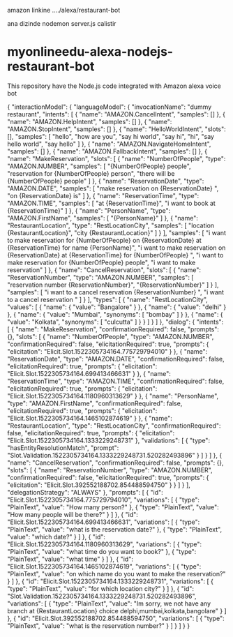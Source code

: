 
amazon linkine ..../alexa/restaurant-bot


ana dizinde nodemon server.js calistir 


# myonlineedu-alexa-nodejs-restaurant-bot
This repository have the Node.js code integrated with Amazon alexa voice bot






{
    "interactionModel": {
        "languageModel": {
            "invocationName": "dummy restaurant",
            "intents": [
                {
                    "name": "AMAZON.CancelIntent",
                    "samples": []
                },
                {
                    "name": "AMAZON.HelpIntent",
                    "samples": []
                },
                {
                    "name": "AMAZON.StopIntent",
                    "samples": []
                },
                {
                    "name": "HelloWorldIntent",
                    "slots": [],
                    "samples": [
                        "hello",
                        "how are you",
                        "say hi world",
                        "say hi",
                        "hi",
                        "say hello world",
                        "say hello"
                    ]
                },
                {
                    "name": "AMAZON.NavigateHomeIntent",
                    "samples": []
                },
                {
                    "name": "AMAZON.FallbackIntent",
                    "samples": []
                },
                {
                    "name": "MakeReservation",
                    "slots": [
                        {
                            "name": "NumberOfPeople",
                            "type": "AMAZON.NUMBER",
                            "samples": [
                                "{NumberOfPeople} people",
                                "reservation for {NumberOfPeople} person",
                                "there will be {NumberOfPeople} people"
                            ]
                        },
                        {
                            "name": "ReservationDate",
                            "type": "AMAZON.DATE",
                            "samples": [
                                "make reservation on  {ReservationDate} ",
                                "on {ReservationDate} is"
                            ]
                        },
                        {
                            "name": "ReservationTime",
                            "type": "AMAZON.TIME",
                            "samples": [
                                "at {ReservationTime}",
                                "i want to book at {ReservationTime}"
                            ]
                        },
                        {
                            "name": "PersonName",
                            "type": "AMAZON.FirstName",
                            "samples": [
                                "{PersonName}"
                            ]
                        },
                        {
                            "name": "RestaurantLocation",
                            "type": "RestLocationCity",
                            "samples": [
                                "location {RestaurantLocation}",
                                "city {RestaurantLocation}"
                            ]
                        }
                    ],
                    "samples": [
                        "i want to make reservation for {NumberOfPeople} on {ReservationDate} at {ReservationTime} for name {PersonName}",
                        "i want to make reservation on {ReservationDate} at {ReservationTime} for {NumberOfPeople} ",
                        "i want to make reservation for {NumberOfPeople} people",
                        "i want to make reservation"
                    ]
                },
                {
                    "name": "CancelReservation",
                    "slots": [
                        {
                            "name": "ReservationNumber",
                            "type": "AMAZON.NUMBER",
                            "samples": [
                                "reservation number {ReservationNumber}",
                                "{ReservationNumber}"
                            ]
                        }
                    ],
                    "samples": [
                        "i want to a cancel reservation {ReservationNumber} ",
                        "i want to a cancel reservation "
                    ]
                }
            ],
            "types": [
                {
                    "name": "RestLocationCity",
                    "values": [
                        {
                            "name": {
                                "value": "Bangalore"
                            }
                        },
                        {
                            "name": {
                                "value": "delhi"
                            }
                        },
                        {
                            "name": {
                                "value": "Mumbai",
                                "synonyms": [
                                    "bombay"
                                ]
                            }
                        },
                        {
                            "name": {
                                "value": "Kolkata",
                                "synonyms": [
                                    "culcutta"
                                ]
                            }
                        }
                    ]
                }
            ]
        },
        "dialog": {
            "intents": [
                {
                    "name": "MakeReservation",
                    "confirmationRequired": false,
                    "prompts": {},
                    "slots": [
                        {
                            "name": "NumberOfPeople",
                            "type": "AMAZON.NUMBER",
                            "confirmationRequired": false,
                            "elicitationRequired": true,
                            "prompts": {
                                "elicitation": "Elicit.Slot.1522305734164.775729794010"
                            }
                        },
                        {
                            "name": "ReservationDate",
                            "type": "AMAZON.DATE",
                            "confirmationRequired": false,
                            "elicitationRequired": true,
                            "prompts": {
                                "elicitation": "Elicit.Slot.1522305734164.699413466631"
                            }
                        },
                        {
                            "name": "ReservationTime",
                            "type": "AMAZON.TIME",
                            "confirmationRequired": false,
                            "elicitationRequired": true,
                            "prompts": {
                                "elicitation": "Elicit.Slot.1522305734164.1180960313629"
                            }
                        },
                        {
                            "name": "PersonName",
                            "type": "AMAZON.FirstName",
                            "confirmationRequired": false,
                            "elicitationRequired": true,
                            "prompts": {
                                "elicitation": "Elicit.Slot.1522305734164.1465102874619"
                            }
                        },
                        {
                            "name": "RestaurantLocation",
                            "type": "RestLocationCity",
                            "confirmationRequired": false,
                            "elicitationRequired": true,
                            "prompts": {
                                "elicitation": "Elicit.Slot.1522305734164.1333229248731"
                            },
                            "validations": [
                                {
                                    "type": "hasEntityResolutionMatch",
                                    "prompt": "Slot.Validation.1522305734164.1333229248731.520282493896"
                                }
                            ]
                        }
                    ]
                },
                {
                    "name": "CancelReservation",
                    "confirmationRequired": false,
                    "prompts": {},
                    "slots": [
                        {
                            "name": "ReservationNumber",
                            "type": "AMAZON.NUMBER",
                            "confirmationRequired": false,
                            "elicitationRequired": true,
                            "prompts": {
                                "elicitation": "Elicit.Slot.392552188702.854488594750"
                            }
                        }
                    ]
                }
            ],
            "delegationStrategy": "ALWAYS"
        },
        "prompts": [
            {
                "id": "Elicit.Slot.1522305734164.775729794010",
                "variations": [
                    {
                        "type": "PlainText",
                        "value": "How many person?"
                    },
                    {
                        "type": "PlainText",
                        "value": "How many people will be there?"
                    }
                ]
            },
            {
                "id": "Elicit.Slot.1522305734164.699413466631",
                "variations": [
                    {
                        "type": "PlainText",
                        "value": "what is the reservation date?"
                    },
                    {
                        "type": "PlainText",
                        "value": "which date?"
                    }
                ]
            },
            {
                "id": "Elicit.Slot.1522305734164.1180960313629",
                "variations": [
                    {
                        "type": "PlainText",
                        "value": "what time do you want to book?"
                    },
                    {
                        "type": "PlainText",
                        "value": "what time"
                    }
                ]
            },
            {
                "id": "Elicit.Slot.1522305734164.1465102874619",
                "variations": [
                    {
                        "type": "PlainText",
                        "value": "on which name do you want to make the reservation?"
                    }
                ]
            },
            {
                "id": "Elicit.Slot.1522305734164.1333229248731",
                "variations": [
                    {
                        "type": "PlainText",
                        "value": "for which location city?"
                    }
                ]
            },
            {
                "id": "Slot.Validation.1522305734164.1333229248731.520282493896",
                "variations": [
                    {
                        "type": "PlainText",
                        "value": "Im sorry, we not have any branch at {RestaurantLocation} choice delphi,mumbai,kolkata,bangolare"
                    }
                ]
            },
            {
                "id": "Elicit.Slot.392552188702.854488594750",
                "variations": [
                    {
                        "type": "PlainText",
                        "value": "what is the reservation number?"
                    }
                ]
            }
        ]
    }
}